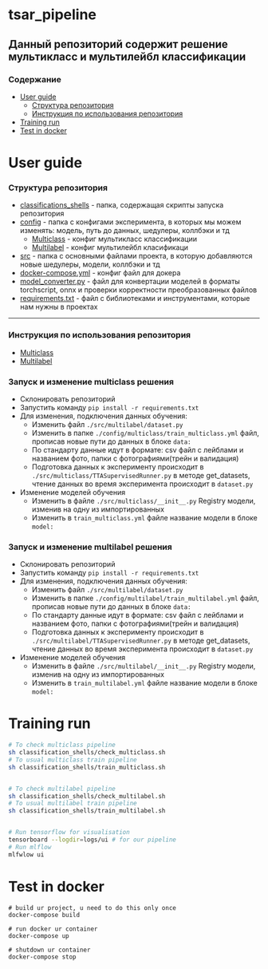 # tsar_pipeline
Данный репозиторий содержит решение мультикласс и мультилейбл классификации
----
### Содержание
- [User guide](#user-guide)
  * [Структура репозитория](#структура-репозитория)
  * [Инструкция по использования репозитория](#инструкция-по-использования-репозитория)
- [Training run](#training-run)
- [Test in docker](#test-in-docker)
# User guide
### Структура репозитория
- [classifications_shells](#training-run) - папка, содержащая скрипты запуска репозитория
- [config](./config) - папка с конфигами эксперимента, в которых мы можем изменять: модель, путь до данных, шедулеры, коллбэки и тд
    * [Multiclass](config/classification/multiclass/train_multiclass.yml) - конфиг мультикласс классификации
    * [Multilabel](config/classification/multilabel/train_multilabel.yml) - конфиг мультилейбл класификаци
- [src](src/) - папка с основными файлами проекта, в которую добавляются новые шедулеры, модели, коллбэки и тд
- [docker-compose.yml](#test-in-docker) - конфиг файл для докера
- [model_converter.py](/model_converter.py) - файл для конвертации моделей в форматы torchscript, onnx и проверки корректности преобразованных файлов
- [requirements.txt](/requirements.txt) - файл с библиотеками и инструментами, которые нам нужны в проектах
---
### Инструкция по использования репозитория
- [Multiclass](#запуск-и-изменение-multiclass-решения)
- [Multilabel](#запуск-и-изменение-multilabel-решения)
 ### Запуск и изменение multiclass решения
   - Склонировать репозиторий
   -  Запустить команду ```pip install -r requirements.txt```
   -  Для изменения, подключения данных обучения:
       - Изменить файл ```./src/multilabel/dataset.py```
       - Изменить в папке ```./config/multiclass/train_multiclass.yml``` файл, прописав новые пути до данных в блоке ```data:```
       - По стандарту данные идут в формате: csv файл с лейблами и названием фото, папки с фотографиями(трейн и валидация)
       - Подготовка данных к эксперименту происходит в ```./src/multiclass/TTASupervisedRunner.py``` в методе get_datasets, 
       чтение данных во время эксперимента происходит в ```dataset.py```
   - Изменение моделей обучения
       - Изменить в файле ```./src/multiclass/__init__.py``` Registry модели, изменив на одну из импортированных
       - Изменить в ```train_multiclass.yml``` файле название модели в блоке ```model:```


 ### Запуск и изменение multilabel решения
   - Склонировать репозиторий
   - Запустить команду ```pip install -r requirements.txt```
   - Для изменения, подключения данных обучения:
       - Изменить файл ```./src/multilabel/dataset.py```
       - Изменить в папке ```./config/multilabel/train_multilabel.yml``` файл, прописав новые пути до данных в блоке ```data:```
       - По стандарту данные идут в формате: csv файл с лейблами и названием фото, папки с фотографиями(трейн и валидация)
       - Подготовка данных к эксперименту происходит в ```./src/multilabel/TTASupervisedRunner.py``` в методе get_datasets,
       чтение данных во время эксперимента происходит в ```dataset.py```
   - Изменение моделей обучения
       - Изменить в файле ```./src/multilabel/__init__.py``` Registry модели, изменив на одну из импортированных
       - Изменить в ```train_multilabel.yml``` файле название модели в блоке ```model:```



# Training run 
```bash
# To check multiclass pipeline
sh classification_shells/check_multiclass.sh
# To usual multiclass train pipeline
sh classification_shells/train_multiclass.sh


# To check multilabel pipeline
sh classification_shells/check_multilabel.sh
# To usual multilabel train pipeline
sh classification_shells/train_multilabel.sh


# Run tensorflow for visualisation
tensorboard --logdir=logs/ui # for our pipeline
# Run mlflow 
mlfwlow ui

```
# Test in docker
```
# build ur project, u need to do this only once
docker-compose build

# run docker ur container
docker-compose up

# shutdown ur container
docker-compose stop
```